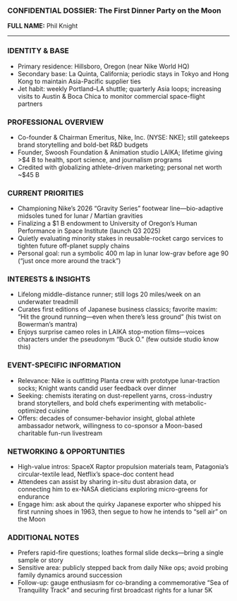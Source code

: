 ### CONFIDENTIAL DOSSIER: The First Dinner Party on the Moon

**FULL NAME:** Phil Knight

---
### IDENTITY & BASE
- Primary residence: Hillsboro, Oregon (near Nike World HQ)
- Secondary base: La Quinta, California; periodic stays in Tokyo and Hong Kong to maintain Asia-Pacific supplier ties
- Jet habit: weekly Portland–LA shuttle; quarterly Asia loops; increasing visits to Austin & Boca Chica to monitor commercial space-flight partners

### PROFESSIONAL OVERVIEW
- Co-founder & Chairman Emeritus, Nike, Inc. (NYSE: NKE); still gatekeeps brand storytelling and bold-bet R&D budgets
- Founder, Swoosh Foundation & Animation studio LAIKA; lifetime giving >$4 B to health, sport science, and journalism programs
- Credited with globalizing athlete-driven marketing; personal net worth ~$45 B

### CURRENT PRIORITIES
- Championing Nike’s 2026 “Gravity Series” footwear line—bio-adaptive midsoles tuned for lunar / Martian gravities
- Finalizing a $1 B endowment to University of Oregon’s Human Performance in Space Institute (launch Q3 2025)
- Quietly evaluating minority stakes in reusable-rocket cargo services to tighten future off-planet supply chains
- Personal goal: run a symbolic 400 m lap in lunar low-grav before age 90 (“just once more around the track”)

### INTERESTS & INSIGHTS
- Lifelong middle-distance runner; still logs 20 miles/week on an underwater treadmill
- Curates first editions of Japanese business classics; favorite maxim: “Hit the ground running—even when there’s less ground” (his twist on Bowerman’s mantra)
- Enjoys surprise cameo roles in LAIKA stop-motion films—voices characters under the pseudonym “Buck O.” (few outside studio know this)

### EVENT-SPECIFIC INFORMATION
- Relevance: Nike is outfitting Planta crew with prototype lunar-traction socks; Knight wants candid user feedback over dinner
- Seeking: chemists iterating on dust-repellent yarns, cross-industry brand storytellers, and bold chefs experimenting with metabolic-optimized cuisine
- Offers: decades of consumer-behavior insight, global athlete ambassador network, willingness to co-sponsor a Moon-based charitable fun-run livestream

### NETWORKING & OPPORTUNITIES
- High-value intros: SpaceX Raptor propulsion materials team, Patagonia’s circular-textile lead, Netflix’s space-doc content head
- Attendees can assist by sharing in-situ dust abrasion data, or connecting him to ex-NASA dieticians exploring micro-greens for endurance
- Engage him: ask about the quirky Japanese exporter who shipped his first running shoes in 1963, then segue to how he intends to “sell air” on the Moon

### ADDITIONAL NOTES
- Prefers rapid-fire questions; loathes formal slide decks—bring a single sample or story
- Sensitive area: publicly stepped back from daily Nike ops; avoid probing family dynamics around succession
- Follow-up: gauge enthusiasm for co-branding a commemorative “Sea of Tranquility Track” and securing first broadcast rights for a lunar 5K